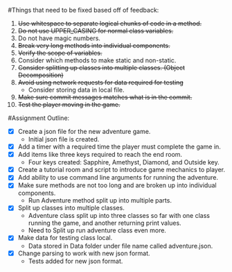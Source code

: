 #Things that need to be fixed based off of feedback:
1. ~~Use whitespace to separate logical chunks of code in a method.~~
2. ~~Do not use UPPER_CASING for normal class variables.~~
3. Do not have magic numbers.
4. ~~Break very long methods into individual components.~~
5. ~~Verify the scope of variables.~~
6. Consider which methods to make static and non-static.
7. ~~Consider splitting up classes into multiple classes. (Object Decomposition)~~
8. ~~Avoid using network requests for data required for testing~~
    * Consider storing data in local file.
9. ~~Make sure commit messages matches what is in the commit.~~
10. ~~Test the player moving in the game.~~

#Assignment Outline:
- [X] Create a json file for the new adventure game.
    * Initial json file is created.
- [X] Add a timer with a required time the player must complete the game in.
- [X] Add items like three keys required to reach the end room.
    * Four keys created: Sapphire, Amethyst, Diamond, and Outside key.
- [X] Create a tutorial room and script to introduce game mechanics to player.
- [X] Add ability to use command line arguments for running the adventure.
- [X] Make sure methods are not too long and are broken up into individual components.
    * Run Adventure method split up into multiple parts.
- [X] Split up classes into multiple classes.
    * Adventure class split up into three classes so far with one class running the game, 
    and another returning print values.
    * Need to Split up run adventure class even more.
- [X] Make data for testing class local.
    * Data stored in Data folder under file name called adventure.json.
- [X] Change parsing to work with new json format.
    * Tests added for new json format.